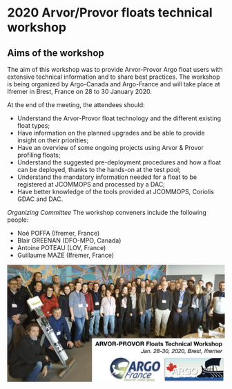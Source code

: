 # 2020 Arvor/Provor floats technical workshop

## Aims of the workshop
The aim of this workshop was to provide Arvor-Provor Argo float users with extensive technical information and to share best practices. The workshop is being organized by Argo-Canada and Argo-France and will take place at Ifremer in Brest, France on 28 to 30 January 2020.

At the end of the meeting, the attendees should:
- Understand the Arvor-Provor float technology and the different existing float types;
- Have information on the planned upgrades and be able to provide insight on their priorities;
- Have an overview of some ongoing projects using Arvor & Provor profiling floats;
- Understand the suggested pre-deployment procedures and how a float can be deployed, thanks to the hands-on at the test pool;
- Understand the mandatory information needed for a float to be registered at JCOMMOPS and processed by a DAC;
- Have better knowledge of the tools provided at JCOMMOPS, Coriolis GDAC and DAC.

*Organizing Committee*
The workshop conveners include the following people:

- Noé POFFA (Ifremer, France)
- Blair GREENAN (DFO-MPO, Canada)
- Antoine POTEAU (LOV, France)
- Guillaume MAZE (Ifremer, France)

![Group Picture](assets/img/Group_picture_banner_light.jpg)
